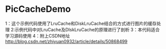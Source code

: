 # PicCacheDemo
1：这个示例代码使用了LruCache和DiskLruCache结合的方式进行图片的缓存处理
2:示例代码中对LruCache及DIskLruCache的原理进行了剖析
3：本代码适合学习源码使用
4：附上CSDN地址
http://blog.csdn.net/zhiyuan0932/article/details/50868499
